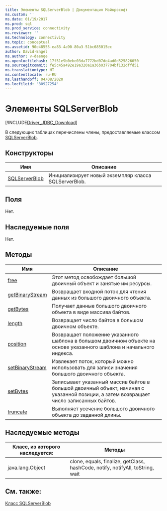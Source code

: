 ```yaml
---
title: Элементы SQLServerBlob | Документация Майкрософт
ms.custom: ''
ms.date: 01/19/2017
ms.prod: sql
ms.prod_service: connectivity
ms.reviewer: ''
ms.technology: connectivity
ms.topic: conceptual
ms.assetid: 90e48555-ea83-4a90-80a3-51bc685015ec
author: David-Engel
ms.author: v-daenge
ms.openlocfilehash: 17f51e9b0ebe03da7772bd07de4ad0d525826050
ms.sourcegitcommit: fe5c45a492e19a320a1a36b037704bf132dffd51
ms.translationtype: HT
ms.contentlocale: ru-RU
ms.lasthandoff: 04/08/2020
ms.locfileid: "80927254"
---
```

# <a name="sqlserverblob-members"></a>Элементы SQLServerBlob
[!INCLUDE[Driver_JDBC_Download](../../../includes/driver_jdbc_download.md)]

  В следующих таблицах перечислены члены, предоставляемые классом [SQLServerBlob](../../../connect/jdbc/reference/sqlserverblob-class.md).  
  
## <a name="constructors"></a>Конструкторы  
  
|Имя|Описание|  
|----------|-----------------|  
|[SQLServerBlob](../../../connect/jdbc/reference/sqlserverblob-constructor-sqlserverconnection-byte.md)|Инициализирует новый экземпляр класса SQLServerBlob.|  
  
## <a name="fields"></a>Поля  
 Нет.  
  
## <a name="inherited-fields"></a>Наследуемые поля  
 Нет.  
  
## <a name="methods"></a>Методы  
  
|Имя|Описание|  
|----------|-----------------|  
|[free](../../../connect/jdbc/reference/free-method-sqlserverblob.md)|Этот метод освобождает большой двоичный объект и занятые им ресурсы.|  
|[getBinaryStream](../../../connect/jdbc/reference/getbinarystream-method-sqlserverblob.md)|Возвращает входной поток для чтения данных из большого двоичного объекта.|  
|[getBytes](../../../connect/jdbc/reference/getbytes-method-sqlserverblob.md)|Получает данные большого двоичного объекта в виде массива байтов.|  
|[length](../../../connect/jdbc/reference/length-method-sqlserverblob.md)|Возвращает число байтов в большом двоичном объекте.|  
|[position](../../../connect/jdbc/reference/position-method-sqlserverblob.md)|Возвращает положение указанного шаблона в большом двоичном объекте на основе указанного шаблона и начального индекса.|  
|[setBinaryStream](../../../connect/jdbc/reference/setbinarystream-method-sqlserverblob.md)|Извлекает поток, который можно использовать для записи значения большого двоичного объекта.|  
|[setBytes](../../../connect/jdbc/reference/setbytes-method-sqlserverblob.md)|Записывает указанный массив байтов в большой двоичный объект, начиная с указанной позиции, а затем возвращает число записанных байтов.|  
|[truncate](../../../connect/jdbc/reference/truncate-method-sqlserverblob.md)|Выполняет усечение большого двоичного объекта до заданной длины.|  
  
## <a name="inherited-methods"></a>Наследуемые методы  
  
|Класс, из которого наследуется:|Методы|  
|---------------------------|-------------|  
|java.lang.Object|clone, equals, finalize, getClass, hashCode, notify, notifyAll, toString, wait|  
  
## <a name="see-also"></a>См. также:  
 [Класс SQLServerBlob](../../../connect/jdbc/reference/sqlserverblob-class.md)  
  
  
